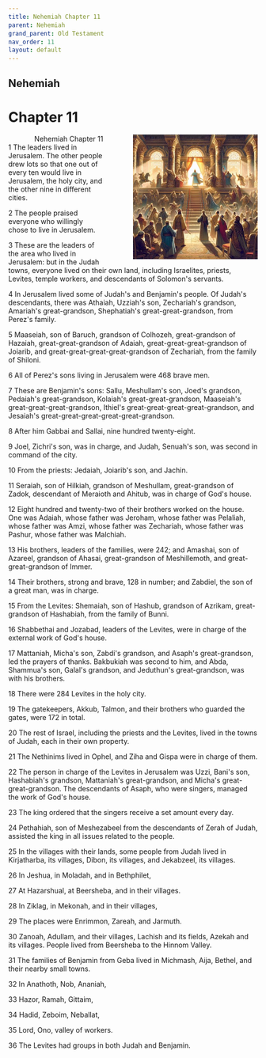 ```yaml
---
title: Nehemiah Chapter 11
parent: Nehemiah
grand_parent: Old Testament
nav_order: 11
layout: default
---
```


## Nehemiah

# Chapter 11

<div style="clear: both; text-align: right;">
    <img src="/assets/Image/Nehemiah/500/11.jpg" alt="Nehemiah Chapter 11" class="chapter-image" style="max-width: 50%; height: auto; float: right; margin: 0 0 10px 10px; padding-left: 10%;">
    <figcaption style="font-size: 14px;">Nehemiah Chapter 11</figcaption>
</div>
1 The leaders lived in Jerusalem. The other people drew lots so that one out of every ten would live in Jerusalem, the holy city, and the other nine in different cities.

2 The people praised everyone who willingly chose to live in Jerusalem.

3 These are the leaders of the area who lived in Jerusalem: but in the Judah towns, everyone lived on their own land, including Israelites, priests, Levites, temple workers, and descendants of Solomon's servants.

4 In Jerusalem lived some of Judah's and Benjamin's people. Of Judah's descendants, there was Athaiah, Uzziah's son, Zechariah's grandson, Amariah's great-grandson, Shephatiah's great-great-grandson, from Perez's family.

5 Maaseiah, son of Baruch, grandson of Colhozeh, great-grandson of Hazaiah, great-great-grandson of Adaiah, great-great-great-grandson of Joiarib, and great-great-great-great-grandson of Zechariah, from the family of Shiloni.

6 All of Perez's sons living in Jerusalem were 468 brave men.

7 These are Benjamin's sons: Sallu, Meshullam's son, Joed's grandson, Pedaiah's great-grandson, Kolaiah's great-great-grandson, Maaseiah's great-great-great-grandson, Ithiel's great-great-great-great-grandson, and Jesaiah's great-great-great-great-great-grandson.

8 After him Gabbai and Sallai, nine hundred twenty-eight.

9 Joel, Zichri's son, was in charge, and Judah, Senuah's son, was second in command of the city.

10 From the priests: Jedaiah, Joiarib's son, and Jachin.

11 Seraiah, son of Hilkiah, grandson of Meshullam, great-grandson of Zadok, descendant of Meraioth and Ahitub, was in charge of God's house.

12 Eight hundred and twenty-two of their brothers worked on the house. One was Adaiah, whose father was Jeroham, whose father was Pelaliah, whose father was Amzi, whose father was Zechariah, whose father was Pashur, whose father was Malchiah.

13 His brothers, leaders of the families, were 242; and Amashai, son of Azareel, grandson of Ahasai, great-grandson of Meshillemoth, and great-great-grandson of Immer.

14 Their brothers, strong and brave, 128 in number; and Zabdiel, the son of a great man, was in charge.

15 From the Levites: Shemaiah, son of Hashub, grandson of Azrikam, great-grandson of Hashabiah, from the family of Bunni.

16 Shabbethai and Jozabad, leaders of the Levites, were in charge of the external work of God's house.

17 Mattaniah, Micha's son, Zabdi's grandson, and Asaph's great-grandson, led the prayers of thanks. Bakbukiah was second to him, and Abda, Shammua's son, Galal's grandson, and Jeduthun's great-grandson, was with his brothers.

18 There were 284 Levites in the holy city.

19 The gatekeepers, Akkub, Talmon, and their brothers who guarded the gates, were 172 in total.

20 The rest of Israel, including the priests and the Levites, lived in the towns of Judah, each in their own property.

21 The Nethinims lived in Ophel, and Ziha and Gispa were in charge of them.

22 The person in charge of the Levites in Jerusalem was Uzzi, Bani's son, Hashabiah's grandson, Mattaniah's great-grandson, and Micha's great-great-grandson. The descendants of Asaph, who were singers, managed the work of God's house.

23 The king ordered that the singers receive a set amount every day.

24 Pethahiah, son of Meshezabeel from the descendants of Zerah of Judah, assisted the king in all issues related to the people.

25 In the villages with their lands, some people from Judah lived in Kirjatharba, its villages, Dibon, its villages, and Jekabzeel, its villages.

26 In Jeshua, in Moladah, and in Bethphilet,

27 At Hazarshual, at Beersheba, and in their villages.

28 In Ziklag, in Mekonah, and in their villages,

29 The places were Enrimmon, Zareah, and Jarmuth.

30 Zanoah, Adullam, and their villages, Lachish and its fields, Azekah and its villages. People lived from Beersheba to the Hinnom Valley.

31 The families of Benjamin from Geba lived in Michmash, Aija, Bethel, and their nearby small towns.

32 In Anathoth, Nob, Ananiah,

33 Hazor, Ramah, Gittaim,

34 Hadid, Zeboim, Neballat,

35 Lord, Ono, valley of workers.

36 The Levites had groups in both Judah and Benjamin.


